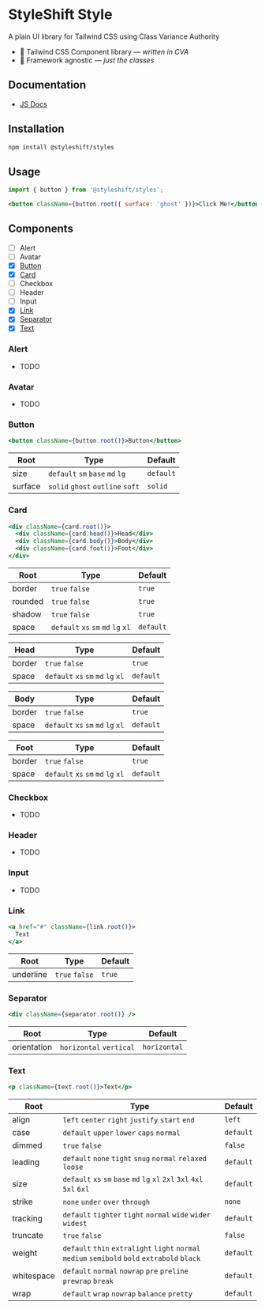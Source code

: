 # StyleShift Style

A plain UI library for Tailwind CSS using Class Variance Authority

- 🎨 Tailwind CSS Component library — _written in CVA_
- 🎯 Framework agnostic — _just the classes_

## Documentation

- [JS Docs](https://styleshift.github.io/styles/)

## Installation

```bash
npm install @styleshift/styles
```

## Usage

```jsx
import { button } from '@styleshift/styles';

<button className={button.root({ surface: 'ghost' })}>Click Me!</button>;
```

## Components

- [ ] Alert
- [ ] Avatar
- [x] [Button](#button)
- [x] [Card](#card)
- [ ] Checkbox
- [ ] Header
- [ ] Input
- [x] [Link](#link)
- [x] [Separator](#separator)
- [x] [Text](#text)

### Alert

- TODO

### Avatar

- TODO

### Button

```jsx
<button className={button.root()}>Button</button>
```

| Root    | Type                             | Default   |
| ------- | -------------------------------- | --------- |
| size    | `default` `sm` `base` `md` `lg`  | `default` |
| surface | `solid` `ghost` `outline` `soft` | `solid`   |

### Card

```jsx
<div className={card.root()}>
  <div className={card.head()}>Head</div>
  <div className={card.body()}>Body</div>
  <div className={card.foot()}>Foot</div>
</div>
```

| Root    | Type                               | Default   |
| ------- | ---------------------------------- | --------- |
| border  | `true` `false`                     | `true`    |
| rounded | `true` `false`                     | `true`    |
| shadow  | `true` `false`                     | `true`    |
| space   | `default` `xs` `sm` `md` `lg` `xl` | `default` |

| Head   | Type                               | Default   |
| ------ | ---------------------------------- | --------- |
| border | `true` `false`                     | `true`    |
| space  | `default` `xs` `sm` `md` `lg` `xl` | `default` |

| Body   | Type                               | Default   |
| ------ | ---------------------------------- | --------- |
| border | `true` `false`                     | `true`    |
| space  | `default` `xs` `sm` `md` `lg` `xl` | `default` |

| Foot   | Type                               | Default   |
| ------ | ---------------------------------- | --------- |
| border | `true` `false`                     | `true`    |
| space  | `default` `xs` `sm` `md` `lg` `xl` | `default` |

### Checkbox

- TODO

### Header

- TODO

### Input

- TODO

### Link

```jsx
<a href="#" className={link.root()}>
  Text
</a>
```

| Root      | Type           | Default |
| --------- | -------------- | ------- |
| underline | `true` `false` | `true`  |

### Separator

```jsx
<div className={separator.root()} />
```

| Root        | Type                    | Default      |
| ----------- | ----------------------- | ------------ |
| orientation | `horizontal` `vertical` | `horizontal` |

### Text

```jsx
<p className={text.root()}>Text</p>
```

| Root       | Type                                                                                          | Default   |
| ---------- | --------------------------------------------------------------------------------------------- | --------- |
| align      | `left` `center` `right` `justify` `start` `end`                                               | `left`    |
| case       | `default` `upper` `lower` `caps` `normal`                                                     | `default` |
| dimmed     | `true` `false`                                                                                | `false`   |
| leading    | `default` `none` `tight` `snug` `normal` `relaxed` `loose`                                    | `default` |
| size       | `default` `xs` `sm` `base` `md` `lg` `xl` `2xl` `3xl` `4xl` `5xl` `6xl`                       | `default` |
| strike     | `none` `under` `over` `through`                                                               | `none`    |
| tracking   | `default` `tighter` `tight` `normal` `wide` `wider` `widest`                                  | `default` |
| truncate   | `true` `false`                                                                                | `false`   |
| weight     | `default` `thin` `extralight` `light` `normal` `medium` `semibold` `bold` `extrabold` `black` | `default` |
| whitespace | `default` `normal` `nowrap` `pre` `preline` `prewrap` `break`                                 | `default` |
| wrap       | `default` `wrap` `nowrap` `balance` `pretty`                                                  | `default` |
